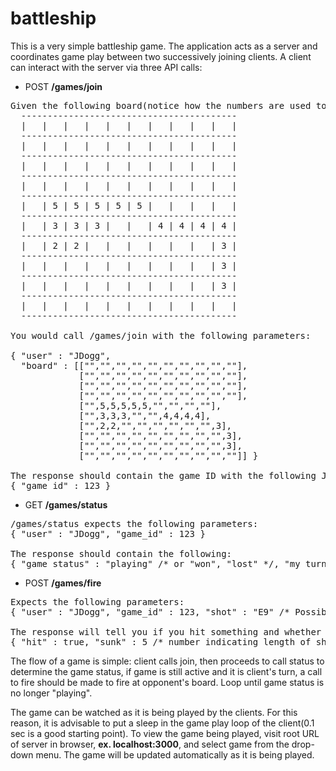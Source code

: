battleship
==========
This is a very simple battleship game. The application acts as a server and coordinates game play between two successively joining clients. A client can interact with the server via three API calls:

  - POST **/games/join**
<pre>
Given the following board(notice how the numbers are used to indicate the length of ship):
  -----------------------------------------
  |   |   |   |   |   |   |   |   |   |   |
  -----------------------------------------
  |   |   |   |   |   |   |   |   |   |   |
  -----------------------------------------
  |   |   |   |   |   |   |   |   |   |   |
  -----------------------------------------
  |   |   |   |   |   |   |   |   |   |   |
  -----------------------------------------
  |   | 5 | 5 | 5 | 5 | 5 |   |   |   |   |
  -----------------------------------------
  |   | 3 | 3 | 3 |   |   | 4 | 4 | 4 | 4 |
  -----------------------------------------
  |   | 2 | 2 |   |   |   |   |   |   | 3 |
  -----------------------------------------
  |   |   |   |   |   |   |   |   |   | 3 |
  -----------------------------------------
  |   |   |   |   |   |   |   |   |   | 3 |
  -----------------------------------------
  |   |   |   |   |   |   |   |   |   |   |
  -----------------------------------------

You would call /games/join with the following parameters:

{ "user" : "JDogg",
  "board" : [["","","","","","","","","",""],
             ["","","","","","","","","",""],
             ["","","","","","","","","",""],
             ["","","","","","","","","",""],
             ["",5,5,5,5,5,"","","",""],
             ["",3,3,3,"","",4,4,4,4],
             ["",2,2,"","","","","","",3],
             ["","","","","","","","","",3],
             ["","","","","","","","","",3],
             ["","","","","","","","","",""]] }

The response should contain the game ID with the following JSON form:
{ "game_id" : 123 }
</pre>
  - GET  **/games/status**
<pre>
/games/status expects the following parameters:
{ "user" : "JDogg", "game_id" : 123 }

The response should contain the following:
{ "game_status" : "playing" /* or "won", "lost" */, "my_turn" : true /* or false */ }
</pre>
  - POST **/games/fire**
<pre>
Expects the following parameters:
{ "user" : "JDogg", "game_id" : 123, "shot" : "E9" /* Possible values are in range A1-J10 */ }

The response will tell you if you hit something and whether or not that hit resulted in a sunk ship:
{ "hit" : true, "sunk" : 5 /* number indicating length of ship that was sunk */
</pre>

The flow of a game is simple: client calls join, then proceeds to call status to determine the game status, if game is still active and it is client's turn, a call to fire should be made to fire at opponent's board. Loop until game status is no longer "playing".

The game can be watched as it is being played by the clients. For this reason, it is advisable to put a sleep in the game play loop of the client(0.1 sec is a good starting point). To view the game being played, visit root URL of server in browser, **ex. localhost:3000**, and select game from the drop-down menu. The game will be updated automatically as it is being played.
